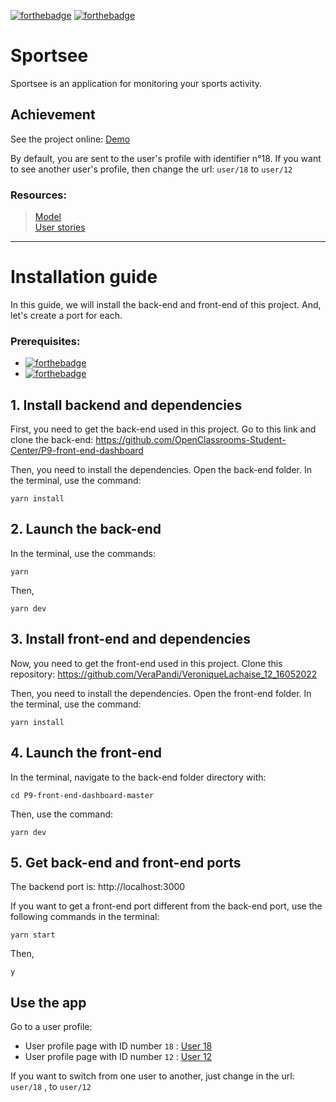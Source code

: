 [![forthebadge](https://img.shields.io/badge/Made%20with-Create%20React%20App-%2361dafb)](https://reactjs.org/docs/create-a-new-react-app.html) [![forthebadge](https://img.shields.io/badge/Use-Recharts-%2322b5bf)](https://recharts.org/en-US/)

# Sportsee

Sportsee is an application for monitoring your sports activity.

## Achievement

See the project online: [Demo](https://verapandi.github.io/VeroniqueLachaise_12_16052022/user/18)

By default, you are sent to the user's profile with identifier n°18. If you want to see another user's profile, then change the url: `user/18` to `user/12`

### Resources:

> [Model](https://www.figma.com/file/BMomGVZqLZb811mDMShpLu/UI-design-Sportify-FR?node-id=0%3A1)  
> [User stories](https://www.notion.so/Tableau-de-bord-SportSee-6686aa4b5f44417881a4884c9af5669e)

---

# Installation guide

In this guide, we will install the back-end and front-end of this project. And, let's create a port for each.

### Prerequisites:

-  [![forthebadge](https://img.shields.io/badge/NodeJS-version%2012.18-%23026e00)](https://nodejs.org/en/)
-  [![forthebadge](https://img.shields.io/badge/-Yarn-%232188b6)](https://yarnpkg.com/getting-started/usage)

## 1. Install backend and dependencies

First, you need to get the back-end used in this project.
Go to this link and clone the back-end: https://github.com/OpenClassrooms-Student-Center/P9-front-end-dashboard

Then, you need to install the dependencies.
Open the back-end folder. In the terminal, use the command:

```
yarn install
```

## 2. Launch the back-end

In the terminal, use the commands:

```
yarn
```

Then,

```
yarn dev
```

## 3. Install front-end and dependencies

Now, you need to get the front-end used in this project.
Clone this repository: https://github.com/VeraPandi/VeroniqueLachaise_12_16052022

Then, you need to install the dependencies.
Open the front-end folder. In the terminal, use the command:

```
yarn install
```

## 4. Launch the front-end

In the terminal, navigate to the back-end folder directory with:

```
cd P9-front-end-dashboard-master
```

Then, use the command:

```
yarn dev
```

## 5. Get back-end and front-end ports

The backend port is: http://localhost:3000

If you want to get a front-end port different from the back-end port, use the following commands in the terminal:

```
yarn start
```

Then,

```
y
```

## Use the app

Go to a user profile:

-  User profile page with ID number `18` : [User 18](http://localhost:3001/VeroniqueLachaise_12_16052022/user/18)
-  User profile page with ID number `12` : [User 12](http://localhost:3001/VeroniqueLachaise_12_16052022/user/12)

If you want to switch from one user to another, just change in the url: `user/18` , to `user/12`
